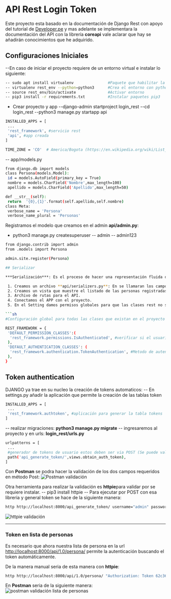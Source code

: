 # API Rest Login Token

Este proyecto esta basado en la documentación de Django Rest con apoyo del tutorial de [Developer.pe](https://www.youtube.com/watch?v=kh4YFQrvVyE&list=PLMbRqrU_kvbRzgD2s7JHvJxGs6FdvFjg9&index=6) y mas adelante se implementara la documentación del API con la librería **coreapi** vale aclarar que hay se añadirán conocimientos que he adquirido.

## Configuraciones Iniciales

--En caso de iniciar el proyecto requiere de un entorno virtual e instalar lo siguiente:

```sh
-- sudo apt install virtualenv               #Paquete que habilitar la creación del entorno
-- virtualenv rest_env --python=python3      #Crea el entorno con python3
-- source rest_env/bin/activate              #Activar entorno
-- pip3 install -r requirements.txt          #Instalar paquetes pip3
```

- Crear proyecto y app
--django-admin startproject login_rest
--cd login_rest
--python3 manage.py startapp api

```sh
INSTALLED_APPS = [
 ...
 'rest_framework', #servicio rest
 'api', #app creada
]

TIME_ZONE = 'CO'  # America/Bogota (https://en.wikipedia.org/wiki/List_of_tz_database_time_zones)
```

-- app/models.py

```sh
from django.db import models
class Persona(models.Model):
 id = models.AutoField(primary_key = True)
 nombre = models.CharField('Nombre',max_length=100)
 apellido = models.CharField('Apellido',max_length=50)

def __str__(self):
 return  '{0},{1}'.format(self.apellido,self.nombre)
class Meta:
 verbose_name = 'Persona'
 verbose_name_plural = 'Personas'
```

Registramos el modelo que creamos en el admin **api/admin.py**:

- python3 manage.py createsuperuser
-- admin
-- admin123

```sh
from django.contrib import admin
from .models import Persona

admin.site.register(Persona)

## Serializar

***Serialización***: Es el proceso de hacer una representación fluida de los datos que podemos transferir a través de la red. ***Deserialización*** es su proceso inverso.

 1. Creamos un archivo **api/serializers.py**: En se llamaran los campos del modelo a serializar con Json.
 2. Creamos un vista que muestre el listado de las personas registradas en la BD.
 3. Archivo de rutas para el API.
 4. Conectamos el APP con el proyecto.
 5. En el Setting damos permisos globales para que las clases rest no sean visualizadas sin primero logearse y por loggin con token

```sh
#Configuración global para todas las clases que existan en el proyecto

REST_FRAMEWORK = {
 'DEFAULT_PERMISSION_CLASSES':(
  'rest_framework.permissions.IsAuthenticated', #verificar si el usuario inicio sesión antes de acceder a una ruta del API
 ),
 'DEFAULT_AUTHENTICATION_CLASSES': (
  'rest_framework.authentication.TokenAuthentication', #Metodo de autenticación por TOKEN
 ),
}
```

## Token authentication

DJANGO ya trae en su nucleo la creación de tokens automaticos:
-- En settings.py añadir la aplicación que permite la creación de las tablas token

```sh
INSTALLED_APPS = [
 ...
 'rest_framework.authtoken', #aplicación para generar la tabla tokens 
]
```

-- realizar migraciones: **python3 manage.py migrate**
-- ingresaremos al proyecto y en urls: **login_rest/urls.py** 

```sh
urlpatterns = [
 ...
 #generador de tokens de usuario estos deben ser via POST (Se puede validar en Postman)
 path('api_generate_token/',views.obtain_auth_token),
]
```

Con **Postman** se podra hacer la validación de los dos campos requeridos en método Post:
![Postman validación](https://lh3.googleusercontent.com/Vm6M3Nd0aXqdGANjlt1jo59QvLfQnaY5lp2w-5uKGot16L3M8TNXpm8Mk3QBI42jtlMEl6Ik0Lro0kNdnShv32QYf51Z9yVnSAlFJRpML1YJQIYncb9SjEComyiqev-v0bC3pNSlrnTX4CC8W-caPtkmRzlS0ogQBSZYzMB5eYXrt_vQq-BmSImJUaM8XhUw-l2LoxMPAonwKltQLYs_XGf23LodK7hJ9ngQscALa8XF6dUyPuMO-bArmyjmNsH_b9Niy86hGGjC6hKbfvejDnpdRkYJ2-bcnrKn5yWEcFIjmRIGIS8H8cx3-22uuPDJAk4c87U7zEtN4bipfiikyV6kFrSv2JD6kyDhxAP4SaL3_h_JRZ0pzmq24gcWF5oDGh5QyHEaEWR_lG354ui4spVG6yTfIWGxerb2MfMBtz87zSzp0010WBiRr2C7f9qJl-hy0O1uSWXIG3WwfFiLPrTT-1VdAWD2pZDhFYPd887RXUO-TyymdizIL6HigM8QOlWbsUTyBjKB6cK3FhZv-Nzbi7O3laVnC_1sSjJB9RVxkHBkFXCel2KT6eLR3m8mOEdQdWhUifieVJ92Tm9XdCv3ebEaiSSOy28fNP3WWY3lhQbHYl5pAfhc14PVBFGlKI844giU_ZcehYv1o8pSPmzUKPGXXvzjexZ2LKRY7xIgZcMQY7Buj4KEStgH0A=w993-h604-no)

Otra herramienta para realizar la validación es **httpie**para validar por se requiere instalar.
-- pip3 install httpie
-- Para ejecutar por POST con esa libreria y general token se hace de la siguiente manera:

```sh
http http://localhost:8000/api_generate_token/ username="admin" password="admin123"
```

![httpie validación](https://lh3.googleusercontent.com/-wdSDq0fDuNh2dndNhVttt2k2JOijo9JU1LmdF0b0wF9ZykVE3xi5k8qbVadOLFQxQWn7SZeO_HsBI42NS0jsEppqfkfXEpXms_veUVeIpUrhBpmfdvwjz8Lm501bZPoB01-OO7HUXAgSeYxalV6UDdR90GFfTr75g5QMsOxwfljxNNKzZxLIV88SvI-MHBby4WJ7XJPJUKlFaspKBSUtWSK0cNWvwZs_Rha1iTjpUaZTQtvx2Oc1fSB7Coqx_kZApDuBpivvTAvUu477OH7R4yn8pnrM18cSJBdMrjW1roORbQBfqTBcaT5MMzBjK4c-RjlrKRBJSn5KG03MQ5sU4G0XeKsMGO86P3WnXOxqM5LnxK_Z3sTTV-9G8mkV_Ahwb5RX0viKAhOADx9Qb2BKcKzv_G5WsxMmxVDXSEmVXZictZNPpcablfjdwYGt1GAxh3VY7SwN2oKaDW-B5QACnFGmxXSiHvJKUuMyDm3QHAw7XaZKVxYgajBiQ0USAILPUojXAp-cuFV4mguBP1kWKg_RZJWtnnCbpFD6ugTgyjyKkGb03UT4eSz4xQYPCxbRWeAHK_Mi2EJ2HGt5Xbf8tCAfb7qT-gn5oSurZTOgKtSsOUnpwVW97l7RUgDXtaQTv0pL8W8QQ4bwqJbfIoXOivZKnJZDnZ_N2-iFmcHudvfPTHrMBSNG3pmyuLc0SvcYeQ9lYf8A1Rw5WRUbsv-H-DST9hicy1tZ6hFsyJbu7RGIRvf-wttbN0=w1174-h250-no)

<hr>

### Token en lista de personas

Es necesario que ahora nuestra lista de persona en la url [http://localhost:8000/api/1.0/persona/](http://localhost:8000/api/1.0/persona/) permite la autenticación buscando el token automáticamente.

De la manera manual seria de esta manera con **httpie**:

```sh
http http://localhost:8000/api/1.0/persona/ "Authorization: Token 62c36405d4927915d24afd1b0baeb1931183b052"
```

En **Postman** seria de la siguiente manera:
![postman validación lista de personas](https://lh3.googleusercontent.com/KIndtpZ-81yiBIf2yKjfkw0KhBo915SooU4D3TrQvY6-E8dou_uXvrrPPAuFbN9Wxpv5VmknghoyGrrktIXO1W7Dl4ltFwo7x7RHqcb3rmWJuXbVDkjB6UwOIZi1Uj-f_6hmWYnwYe8U1Wpw9-bXUXjXGpMe_D0biouX5ZeAM1rrH8khfwYNZAuOHohmkK7nR4J1vE7vD5xmBMkexBIeZc2-Vzxw_CI35ZKvJ7jsx0Qp2BdRw-jHoQgx2o8e23TiS6Ra3gazz5oF4uZXc7UrSMcFHK6egDgY7yhkW2gxfrnBHJfkNtq1GmgFvzMKNOjqLB4td3_megcZE7-AQuiz_kHDTBgRqvbRXC-EiRgfTT6Xr8qCTL5ffGfeWoGzwv3W52zl8Uz15GKVAEeHv4fgcVE_gsBtE00Xv742TZWFH4yfjsBPdLpb_mMwFU6BSgZaHVEgLUNUB14B6fjKeunqNE3NA7W-jUbx1Cb8ds3rpb8EjTtOYmVElsV1ZwfWes5HcKhsktfGNjeigwYK_0bFtV45zXmiopBWa3DOETBQhH7g1SXyoKtKtsw0r8Dj8dURMvxrpZ5HaPqIL1AmOzm9paE6jry2ycqJVDI-gHFlwrfykTrXnGaVEu2J0TSIkrkFFuAHm39IYgNMppHn--BhOi7mGtM5gbM1UhhJqJaPj443MlQfJFcpbDmXae7Yxg=w980-h729-no)
